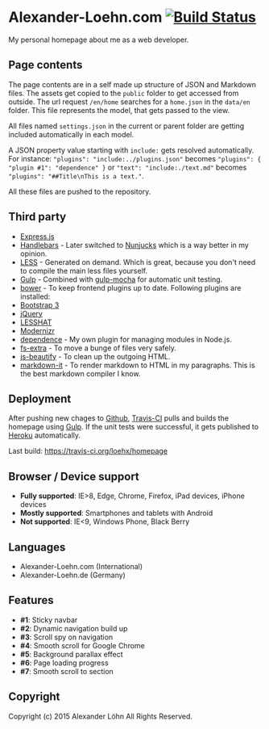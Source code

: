 
# Alexander-Loehn.com [![Build Status](https://travis-ci.org/loehx/homepage.svg?branch=master)](https://travis-ci.org/loehx/homepage)

My personal homepage about me as a web developer.

## Page contents

The page contents are in a self made up structure of JSON and Markdown files. The assets get copied to the `public` folder to get accessed from outside. The url request `/en/home` searches for a `home.json` in the `data/en` folder. This file represents the model, that gets passed to the view.

All files named `settings.json` in the current or parent folder are getting included automatically in each model.

A JSON property value starting with `include:` gets resolved automatically. For instance: `"plugins": "include:../plugins.json"` becomes `"plugins": { "plugin #1": "dependence" }` or `"text": "include:./text.md"` becomes `"plugins": "##Title\nThis is a text."`.

All these files are pushed to the repository.


## Third party

* [Express.js](http://expressjs.com/)
* [Handlebars](http://handlebarsjs.com/) - Later switched to [Nunjucks](https://mozilla.github.io/nunjucks/) which is a way better in my opinion.
* [LESS](https://github.com/emberfeather/less.js-middleware) - Generated on demand. Which is great, because you don't need to compile the main less files yourself.
* [Gulp](http://gulpjs.com/) - Combined with [gulp-mocha](https://github.com/sindresorhus/gulp-mocha) for automatic unit testing.
* [bower](https://github.com/bower/bower) - To keep frontend plugins up to date. Following plugins are installed:
 * [Bootstrap 3](http://getbootstrap.com/)
 * [jQuery](https://jquery.com/)
 * [LESSHAT](https://github.com/madebysource/lesshat)
 * [Modernizr](https://modernizr.com/)
* [dependence](https://github.com/loehx/dependence) - My own plugin for managing modules in Node.js.
* [fs-extra](https://github.com/jprichardson/node-fs-extra) - To move a bunge of files very safely.
* [js-beautify](https://github.com/beautify-web/js-beautify) - To clean up the outgoing HTML.
* [markdown-it](https://github.com/markdown-it/markdown-it) - To render markdown to HTML in my paragraphs. This is the best markdown compiler I know.

## Deployment

After pushing new chages to [Github](https://github.com/), [Travis-CI](https://travis-ci.org/loehx) pulls and builds the homepage using [Gulp](http://gulpjs.com/). If the unit tests were successful, it gets published to [Heroku](https://www.heroku.com/) automatically.

Last build: https://travis-ci.org/loehx/homepage

## Browser / Device support

* **Fully supported**: IE>8, Edge, Chrome, Firefox, iPad devices, iPhone devices
* **Mostly supported**: Smartphones and tablets with Android
* **Not supported**: IE<9, Windows Phone, Black Berry

## Languages

* Alexander-Loehn.com (International)
* Alexander-Loehn.de (Germany)

## Features

* **#1**: Sticky navbar
* **#2**: Dynamic navigation build up
* **#3**: Scroll spy on navigation
* **#4**: Smooth scroll for Google Chrome
* **#5**: Background parallax effect
* **#6**: Page loading progress
* **#7**: Smooth scroll to section

## Copyright

Copyright (c) 2015 Alexander Löhn All Rights Reserved.
